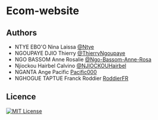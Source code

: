 # Ecom-website

## Authors

- NTYE EBO'O Nina Laissa [@Ntye](https://www.github.com/Ntye)
- NGOUPAYE DJIO Thierry [@ThierryNgoupaye](https://www.github.com/ThierryNgoupaye)
- NGO BASSOM Anne Rosalie [@Ngo-Bassom-Anne-Rosa](https://www.github.com/ThierryNgoupaye)
- Njiockou Hairbel Calvino [@NJIOCKOUHairbel](https://www.github.com/NJIOCKOUHairbel)
- NGANTA Ange Pacific [Pacific000](https://github.com/Pacifique000)
- NGHOGUE TAPTUE Franck Roddier [RoddierFR](https://github.com/RoddierFR)


## Licence

[![MIT License](https://img.shields.io/badge/License-MIT-green.svg)](https://choosealicense.com/licenses/mit/)
